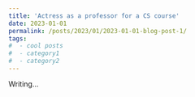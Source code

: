```yaml
---
title: 'Actress as a professor for a CS course'
date: 2023-01-01
permalink: /posts/2023/01/2023-01-01-blog-post-1/
tags:
#  - cool posts
#  - category1
#  - category2
---
```


Writing...


